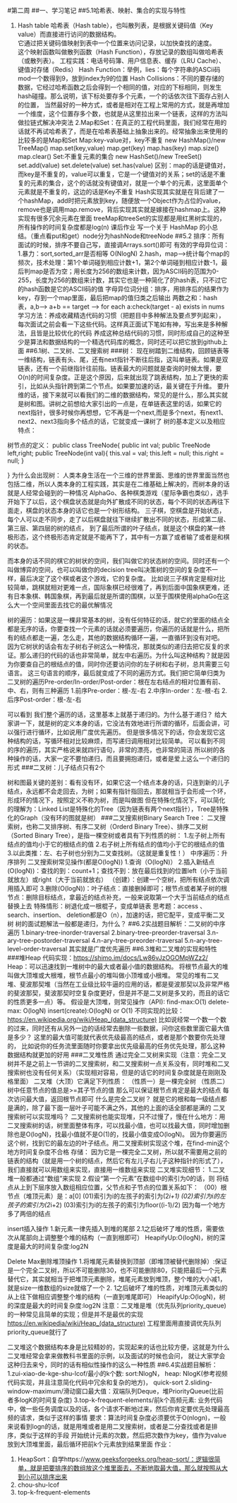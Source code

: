 #第二周 
##一、学习笔记
##5.1哈希表、映射、集合的实现与特性
1. Hash table
哈希表（Hash table），也叫散列表，是根据关键码值（Key value）而直接进行访问的数据结构。<br>
它通过把关键码值映射到表中一个位置来访问记录，以加快查找的速度。<br>
这个映射函数叫做散列函数（Hash Function），存放记录的数组叫做哈希表（或散列表）。
工程实践：电话号码簿、用户信息表、缓存（LRU Cache）、键值对存储（Redis）
Hash Function：举例，lies：每个字符串的ASCii码mod一个数得到9，放到index为9的位置
Hash Collisions：不同的要存储的数据，它经过哈希函数之后会得到一个相同的值，对应的下标相同，则发生hash碰撞。那么说明，该下标处要存多个元素，一个的话依次往下面存占别人的位置，
当然最好的一种方式，或者是相对在工程上常用的方式，就是再增加一个维度，这个位置存多个数，也就是从这里拉出来一个链表，这样的方法叫做拉链式解决冲突法
2.Map和Set：在真正的工程代码里面，我们经常在用的话就不再试哈希表了，而是在哈希表基础上抽象出来的。经常抽象出来使用的比较多的是Map和Set
Map:key-value对，key不重复
new HashMap()/new TreeMap()
map.set(key,value)
map.get(key)
map.has(key)
map.size()
map.clear()
Set:不重复元素的集合
new HashSet()/new TreeSet()
set.add(value)
set.delete(value)
set.has(value)
区别：map的话是键值对，而key是不重复的，value可以重复，它是一个键值对的关系；set的话是不重复的元素的集合，这个的话就没有键值对，就是一个单个的元素，这里面单个元素就是不重复的，这边的话是Key不重复
Hash实现其实就是在背后建了一个hashMap，add时把元素放到key，随便放一个Object作为占位的value，remove也是调用map.remove，背后实现其实就是嫁接在hashmap上。这种实现有很多冗余元素在里面
treeMap和treeSet的实现都是用红黑树实现的，所有操作的时间复杂度都是log(n)
课后作业
写一个关于 HashMap 的小总结。（重点看put和get）node分为hashNode和treeNode
##5.2
排序：所有面试的时候，排序不要自己写，直接调Arrays.sort()即可
有效的字母异位词：1.暴力：sort,sorted_arr是否相等  O(NlogN) 2.hash，map-->统计每个map的频次，技术处理：第1个单词碰到相应计数+1，第2个单词碰到相应计数-1，最后判map是否为空；用长度为256的数组来计数，因为ASCII码的范围为0-255，长度为256的数组来计数，其实它也是一种简化了的hash表，只不过它的hash函数是它的ASCII码的值
字母异位词分组：排序，用排序后的结果作为key，存到一个map里面，最后把map的值归类之后输出
两数之和：hash表，a,b--> a+b == target --> for each a:check(target - a) exists in nums
学习方法：养成收藏精选代码的习惯（把题目中多种解法及要点罗列起来），每次面试之前会看一下这些代码。这样真正面试下笔如有神，写出来是多种解法，且皆是比较优化的代码
         养成这种总结代码的习惯，同时形成自己的这种至少是算法和数据结构的一个精选代码库的概念，同时还可以把它放到github上面
##6.1树、二叉树、二叉搜索树
###树：
现在树踏到二维结构，回顾链表等一维结构，链表有头、尾，还有next指针不断往后指，这叫单链表。如果是双链表，还有一个前继指针往前指。链表最大的问题就是查询的时候太慢，要O(n)的时间复杂度。正是这个原因，后来就出现了跳表结构，加上了更快的索引，比如从头指针跨到第二个节点。如果要加速的话，最关键在于升维。
要升维的话，接下来就可以看我们的二维的数据结构，常见的是什么，那么其实就是树和图。讲树之前想给大家引出的一点是，在单链表这里的话，如果它的next指针，很多时候你再想想，它不再是一个next,而是多个next，有next1、next2、next3指向多个结点的话，它就变成一课树了
树的基本定义以及相应特点：

树节点的定义：
public class TreeNode{
  public int val;
  public TreeNode left,right;
  public TreeNode(int val){
    this.val = val;
    this.left = null;
    this.right = null;
  }

}
为什么会出现树：
人类本身生活在一个三维的世界里面、思维的世界里面当然也包括二维，所以人类本身的工程实践，其实是在二维基础上解决的，而树本身的话就是人经常会碰到的一种情况
AlphaGo、各种棋类游戏（星际争霸也类似），选手开始下了以后，这个棋盘状态就是向外扩散成不同的状态，每个不同的状态再往下面走，棋盘的状态本身的话它也是一个树形结构。
三子棋，空棋盘是开始状态，每个人可以走不同步，走了以后棋盘就往下继续扩散出不同的状态，形成第二层、第三层、第四层的树的结点，
到了最后所谓的叶子结点，就是这个棋盘的某一终极形态，这个终极形态肯定就是不能再下了，其中有一方赢了或者输了或者是和棋的状态。

而本身的话不同的棋它的树状的空间，我们叫做它的状态树的空间。同时还有一个叫做博弈的空间，也可以叫做你的decision tree叫决策树的空间的复杂度不一样，最后决定了这个棋或者这个游戏，它的复杂度。
比如说三子棋肯定是相对比较简单，跳棋就相对更难一点，国际象棋已经很难了，再到后面中国象棋更难，还有日本象棋、韩国象棋，再到最后就是所谓的围棋，以至于围棋使用alphaGo在这么大一个空间里面去找它的最优解情况

树的遍历：如果这是一棵非常基本的树，没有任何特征的话，就它的里面的结点全都是无序的话，你要查找一个元素的话就必须要遍历，你遍历的话就是什么，把所有的结点都走一遍，怎么走，其他的数据结构循环一遍，一直循环到没有对吧。
因为它树状的话会有左子树右子树这么一种情况，那就类似的递归去把它反复的求证。那么递归的代码的话也非常简单，就左中右遍历。为什么叫这种结构？就是因为你要查自己的根结点的值，同时你还要访问你的左子树和右子树，总共需要三句语言。
这三句语言的顺序，最后就变成了不同的遍历方式。我们把它简单归类为
二叉树的遍历Pre-order/In-order/Post-order：根在左右结点的相对位置有前、中、右，则有三种遍历
1.前序Pre-order：根-左-右
2.中序In-order：左-根-右
2.后序Post-order：根-左-右

可以看到
我们整个遍历的话，这里基本上就基于递归的。为什么基于递归？
给大家讲一下，就是树的定义本身的话，它没法有效地进行所谓的循环，后面会讲，可以强行进行循环，比如说用广度优先遍历。
但是很多情况下的话，你会发现它这种结构的话，写循环相对比较麻烦，而写递归调用相对比较简单。
可以看到不同的序的遍历，其实严格说来就四行语句，非常的漂亮，也非常的简洁
所以树的各种操作的话，大家一定不要怕递归，而且要拥抱递归，或者是爱上这么一个递归的形式
###二叉树：儿子结点只有2个


树和图最关键的差别：看有没有环，如果它这一个结点本身的话，只连到新的儿子结点，永远都不会走回去，为树；如果有指针指回去，那就相当于会形成一个环，形成环的情况下，按照定义不称为树，而是叫做图
但在特殊化情况下，可以简化的理解为：Linked List是特殊化的Tree（因为链表有两个next指针），Tree是特殊化的Graph（没有环的图就是树）
###二叉搜索树Binary Search Tree：
二叉搜索树，也称二叉排序树、有序二叉树（Orderd Binary Tree）、排序二叉树（Sorted Binary Tree），是指一棵空树或者具有下列性质的树：
1.左子树上所有结点的值均小于它的根结点的值
2.右子树上所有结点的值均小于它的根结点的值
3.以此类推：左、右子树也分别为二叉查找树。（这就是重复性！）
中序遍历：升序排列
二叉搜索树常见操作(都是O(logN))
1.查询（O(logN)）
2.插入新结点(O(logN))：查找的到：count+1；查找不到：放在最后找到的位置left（小于当前就放左）或right（大于当前就放右）
  （创建）：创建一个空树，把所有结点依次调用插入即可
3.删除(O(logN))：叶子结点：直接删掉即可；根节点或者某子树的根节点：删除目标结点，拿最近的结点补充，一般来说取第一个大于当前结点的结点替换上去
特殊情形：树退化成一根棍子，变成单链表
思考题：access 、search、insertion、 deletion都是O（n），加速的话，把它配平，变成平衡二叉树
树的面试题解法一般都是递归，为什么？
##6.2实战题目解析：二叉树的中序遍历
1.binary-tree-inorder-traversal
2.binary-tree-preorder-traversal
3.n-ary-tree-postorder-traversal
4.n-ary-tree-preorder-traversal
5.n-ary-tree-level-order-traversal  其实就是广度优先遍历
##6.3堆和二叉堆的实现和特性
###堆Heap
代码实现：https://shimo.im/docs/Lw86vJzOGOMpWZz2/
Heap：可以迅速找到一堆树中的最大或者最小值的数据结构。
将根节点最大的堆叫做大顶堆或大根堆，根节点最小的堆叫做小顶堆或小根堆。
常见的堆有二叉堆、斐波那契堆（当然在工业级比较牛逼的应用的话，都是斐波那契以及非常严格的斐波那契，斐波那契时空复杂度更好，但是并不是二叉树是多叉的，而且的话它的性质更多一点）等。
假设是大顶堆，则常见操作（API):
find-max:O(1)
delete-max: O(logN)
insert(create):O(logN) or O(1)
不同实现的比较：https://en.wikipedia.org/wiki/Heap_(data_structure)
比如说经常一个数一个数的过来，同时还有从另外一边的话经常去删除一些数据，问你这些数里面它最大值是多少？
这里的最大值可能就代表优先级最高的结点，或者是那个数要你先处理的，
比如说你的任务流里面随时你要拿出优先级最高的任务优先处理，那么这种数据结构就更加的好用
###二叉堆性质
通过完全二叉树来实现（注意：完全二叉树并不是之前上一节讲的二叉搜索树，和二叉搜索树一点关系没有，同时堆和二叉搜索树也没有任何关系）（实现相对容易，但是的话它的时间复杂度就是在刚刚及格里面）
二叉堆（大顶）它满足下列性质：
（性质一）是一棵完全树
（性质二）树中任意节点的值总是>=其子节点的值
那么可以保证根节点肯定是最大的结点
每次访问最大值，返回根节点即可
什么是完全二叉树？
就是它的根和每一级结点都是满的，除了最下面一层叶子可能不满之外，其他的上面的话全部都是满的
二叉搜索树可以实现堆吗？
二叉搜索树也能实现堆，只不过慢了，慢在什么地方：用二叉搜索树的话，树里面整体有序，可以找最小值，也可以找最大值，同时增加删除也是O(logN)，找最小值就不是O(1)的，找最小值变成O(logN)。
因为你要遍历这个树，找到它的最左边的叶子结点。用二叉搜索树实现这个堆，在find-min这个地方时间复杂度不合格
存储：
因为它是一棵完全二叉树，所以就不需要用之前的链表的结构（就是用一个树的结点，然后它有左儿子右儿子这种指针的形式了），我们直接就可以用数组来实现，直接用一维数组来实现
二叉堆实现细节：
1.二叉堆一般都通过“数组”来实现
2.假设“第一个元素”在数组中的索引为0的话，则
  将结点从上到下层序放入数组相应位置，父节点和子节点的位置关系如下：
  （00）根节点（堆顶元素）是：a[0]
  (01)索引为i的左孩子的索引为(2*i+1)
  (02)索引为i的左孩子的索引为(2*i+2)
  (03)索引为i的左孩子的索引为floor((i-1)/2)
  因为每一个地方多了两倍的结点
  
  
  insert插入操作
  1.新元素一律先插入到堆的尾部
  2.1之后破坏了堆的性质，需要依次从尾部向上调整整个堆的结构（一直到根即可）  HeapifyUp:O(logN)，树的深度是最大的时间复杂度:log2N
  
  Delete Max删除堆顶操作
  1.将堆尾元素替换到顶部（即堆顶被替代删除掉）:保证是一个完全二叉树，所以不可能删除30，也不可能删除80，只能把最后一个元素替代它，其实就相当于把堆顶元素删除，堆尾元素放到堆顶，整个堆的大小减1，就是size一维数组的size就缩了一个
  2. 1之后破坏了堆的性质，对堆顶元素类似的从上往下做相应调整整个堆的结构（一直到堆尾即可）  HeapifyUp:O(logN)，树的深度是最大的时间复杂度:log2N
  注意：二叉堆是堆（优先队列priority_queue)的一种常见且简单的实现；但是并不是最优的实现
  https://en.wikipedia/wiki/Heap_(data_structure)
  工程里面用直接调优先队列priority_queue就行了
  
  二叉堆这个数据结构本身是比较精妙的，实现起来的话也比较方便，这就是为什么二叉堆经常会拿来做教科书里面的示例，以及面试的时候也会问，
  就让大家学会这种归去来兮，同时的话有相似性操作的这么一种性质
  ##6.4实战题目解析：
  1.zui-xiao-de-kge-shu-lcof/最小的k个数: sort:NlogN， heap: NlogK(参考视频代码实现，并且注意简化代码中冗余和复杂的地方)， quick-sort
  2.sliding-window-maximum/滑动窗口最大值：双端队列Deque，堆PriorityQueue(比前者多logK的时间复杂度)
  3.top-k-frequent-elements/前k个高频元素:
  业务代码中，做一些任务调度以及的话，各个请求不断地过来，然后你肯定要优先处理最高频的请求，类似于这样的事情
  要求：算法时间复杂度必须要优于O(nlogn)，一般来说看到logn的话，就是用堆或者是用二叉搜索树，或者是二分查找或者是排序，类似于这样的手段
  开始统计元素的次数，然后把次数作为key，值作为value放到大顶堆里面，最后循环把前k个元素放到结果里面
  作业：
  1. HeapSort：自学https://www.geeksforgeeks.org/heap-sort/：逻辑很简单，就是把要排序的数组放这个堆里面去，不断地取最大值，那么就按照从大到小可以排序出来
  2. chou-shu-lcof
  3. top-k-frequent-elements